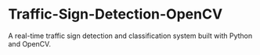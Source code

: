 # Traffic-Sign-Detection-OpenCV
A real-time traffic sign detection and classification system built with Python and OpenCV.
